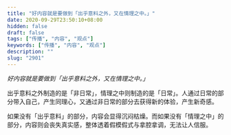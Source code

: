 ```yaml
---
title: "好内容就是要做到「出乎意料之外，又在情理之中。」"
date: 2020-09-29T23:50:10+08:00
hidden: false
draft: false
tags: ["传播", "内容", "观点"]
keywords: ["传播", "内容", "观点"]
description: ""
slug: "2901"
---
```


*好内容就是要做到「出乎意料之外，又在情理之中。」*

出乎意料之外制造的是「非日常」，情理之中则制造的是「日常」。人通过日常的部分带入自己，产生同理心，又通过非日常的部分去获得新的体验，产生新奇感。

如果没有「出乎意料」的部分，内容会显得沉闷枯燥。而如果没有「情理之中」的部分，内容则会丧失真实感，整体透着假模假式与拿腔拿调，无法让人信服。